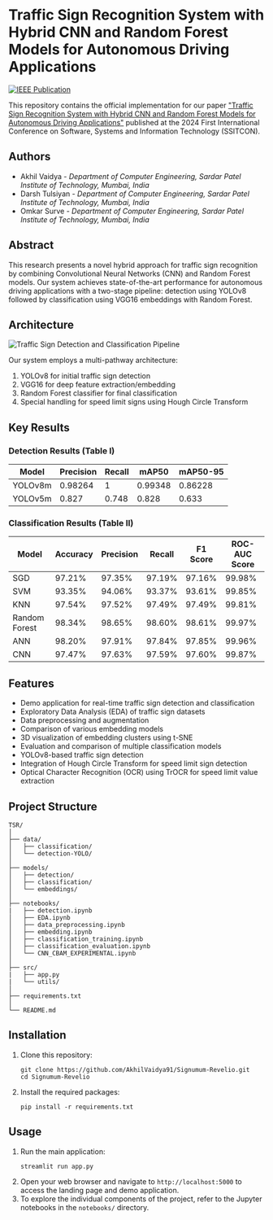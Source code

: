 # Traffic Sign Recognition System with Hybrid CNN and Random Forest Models for Autonomous Driving Applications

[![IEEE Publication](https://img.shields.io/badge/IEEE-Published-blue)](https://ieeexplore.ieee.org/document/10795884)

This repository contains the official implementation for our paper ["Traffic Sign Recognition System with Hybrid CNN and Random Forest Models for Autonomous Driving Applications"](https://ieeexplore.ieee.org/document/10795884) published at the 2024 First International Conference on Software, Systems and Information Technology (SSITCON).

## Authors
- Akhil Vaidya - *Department of Computer Engineering, Sardar Patel Institute of Technology, Mumbai, India*
- Darsh Tulsiyan - *Department of Computer Engineering, Sardar Patel Institute of Technology, Mumbai, India*
- Omkar Surve - *Department of Computer Engineering, Sardar Patel Institute of Technology, Mumbai, India*

## Abstract
This research presents a novel hybrid approach for traffic sign recognition by combining Convolutional Neural Networks (CNN) and Random Forest models. Our system achieves state-of-the-art performance for autonomous driving applications with a two-stage pipeline: detection using YOLOv8 followed by classification using VGG16 embeddings with Random Forest.

## Architecture
![Traffic Sign Detection and Classification Pipeline](path/to/architecture_image.png)

Our system employs a multi-pathway architecture:
1. YOLOv8 for initial traffic sign detection
2. VGG16 for deep feature extraction/embedding
3. Random Forest classifier for final classification
4. Special handling for speed limit signs using Hough Circle Transform

## Key Results

### Detection Results (Table I)
| Model    | Precision | Recall | mAP50  | mAP50-95 |
|----------|-----------|--------|--------|----------|
| YOLOv8m  | 0.98264   | 1      | 0.99348| 0.86228  |
| YOLOv5m  | 0.827     | 0.748  | 0.828  | 0.633    |

### Classification Results (Table II)
| Model        | Accuracy | Precision | Recall  | F1 Score | ROC-AUC Score |
|--------------|----------|-----------|---------|----------|---------------|
| SGD          | 97.21%   | 97.35%    | 97.19%  | 97.16%   | 99.98%        |
| SVM          | 93.35%   | 94.06%    | 93.37%  | 93.61%   | 99.85%        |
| KNN          | 97.54%   | 97.52%    | 97.49%  | 97.49%   | 99.81%        |
| Random Forest| 98.34%   | 98.65%    | 98.60%  | 98.61%   | 99.97%        |
| ANN          | 98.20%   | 97.91%    | 97.84%  | 97.85%   | 99.96%        |
| CNN          | 97.47%   | 97.63%    | 97.59%  | 97.60%   | 99.87%        |

## Features
- Demo application for real-time traffic sign detection and classification
- Exploratory Data Analysis (EDA) of traffic sign datasets
- Data preprocessing and augmentation
- Comparison of various embedding models
- 3D visualization of embedding clusters using t-SNE
- Evaluation and comparison of multiple classification models
- YOLOv8-based traffic sign detection
- Integration of Hough Circle Transform for speed limit sign detection
- Optical Character Recognition (OCR) using TrOCR for speed limit value extraction

## Project Structure
```
TSR/
│
├── data/
│   ├── classification/
│   └── detection-YOLO/
│
├── models/
│   ├── detection/
│   ├── classification/
│   └── embeddings/
│
├── notebooks/
|   ├── detection.ipynb
│   ├── EDA.ipynb
│   ├── data_preprocessing.ipynb
│   ├── embedding.ipynb
│   ├── classification_training.ipynb
│   ├── classification_evaluation.ipynb
│   └── CNN_CBAM_EXPERIMENTAL.ipynb
│
├── src/
|   ├── app.py
|   └── utils/
│
├── requirements.txt
│
└── README.md
```

## Installation
1. Clone this repository:
   ```
   git clone https://github.com/AkhilVaidya91/Signumum-Revelio.git
   cd Signumum-Revelio
   ```
2. Install the required packages:
   ```
   pip install -r requirements.txt
   ```

## Usage
1. Run the main application:
   ```
   streamlit run app.py
   ```
2. Open your web browser and navigate to `http://localhost:5000` to access the landing page and demo application.
3. To explore the individual components of the project, refer to the Jupyter notebooks in the `notebooks/` directory.
